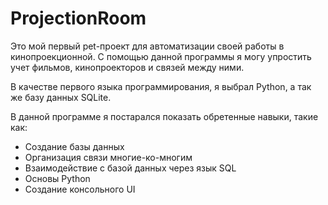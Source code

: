 # ProjectionRoom
Это мой первый pet-проект для автоматизации своей работы в кинопроекционной. С помощью данной программы я могу упростить учет фильмов, кинопроекторов и связей между ними.

В качестве первого языка программирования, я выбрал Python, а так же базу данных SQLite.

В данной программе я постарался показать обретенные навыки, такие как:
* Создание базы данных
* Организация связи многие-ко-многим
* Взаимодействие с базой данных через язык SQL
* Основы Python
* Создание консольного UI

